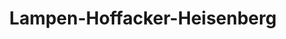 ---
title: "Lampen-Hoffacker-Heisenberg"
url: /krefeld/lampen-hoffacker-heisenberg/
shop: Elektronik
---